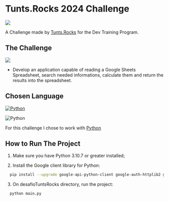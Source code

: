 
# Tunts.Rocks 2024 Challenge

![](https://attachments.gupy.io/production/companies/659/career/165365/images/2024-01-23_19-52_bannerUrl.jpg)

A Challenge made by [Tunts.Rocks](https://tunts.rocks/) for the Dev Training Program.


## The Challenge
![](https://devtraining.gupy.io/companies/images/custom-tests/instrucao-teste.svg)
* Develop an application capable of reading a Google Sheets Spreadsheet, search needed informations, calculate them and return the results into the spreadsheet.
## Chosen Language

[![Python](https://img.shields.io/badge/Program_Language-Python-blue.svg)](https://python.org)



![Python](https://encrypted-tbn0.gstatic.com/images?q=tbn:ANd9GcR8MAmlcO5_rDDcrhKCtjUuHxi6AY36dIN-iQ&usqp=CAU)


For this challenge I chose to work with [Python](https://python.org)
## How to Run The Project

1. Make sure you have Python 3.10.7 or greater installed;

2. Install the Google client library for Python:

```bash
  pip install --upgrade google-api-python-client google-auth-httplib2 google-auth-oauthlib
```

3. On desafioTuntsRocks directory, run the project:

```bash
  python main.py
```
